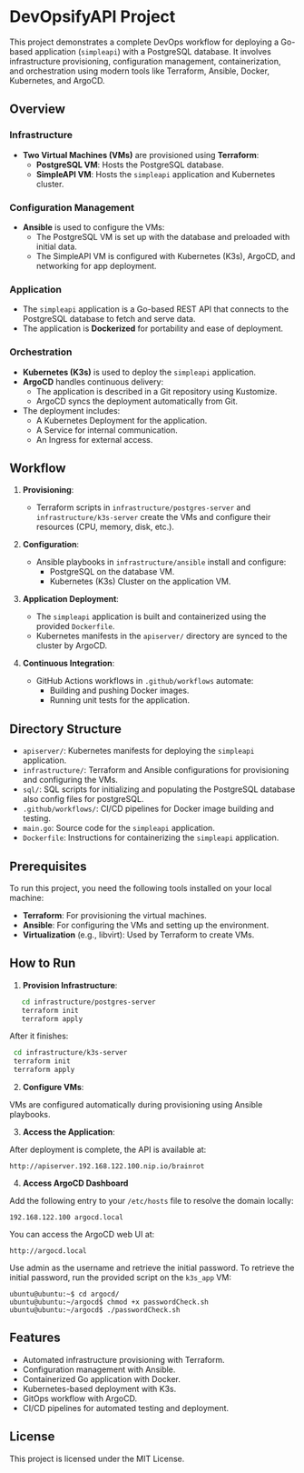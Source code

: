# DevOpsifyAPI Project

This project demonstrates a complete DevOps workflow for deploying a Go-based application (`simpleapi`) with a PostgreSQL database. It involves infrastructure provisioning, configuration management, containerization, and orchestration using modern tools like Terraform, Ansible, Docker, Kubernetes, and ArgoCD.

## Overview

### Infrastructure
- **Two Virtual Machines (VMs)** are provisioned using **Terraform**:
  - **PostgreSQL VM**: Hosts the PostgreSQL database.
  - **SimpleAPI VM**: Hosts the `simpleapi` application and Kubernetes cluster.

### Configuration Management
- **Ansible** is used to configure the VMs:
  - The PostgreSQL VM is set up with the database and preloaded with initial data.
  - The SimpleAPI VM is configured with Kubernetes (K3s), ArgoCD, and networking for app deployment.

### Application
- The `simpleapi` application is a Go-based REST API that connects to the PostgreSQL database to fetch and serve data.
- The application is **Dockerized** for portability and ease of deployment.

### Orchestration
- **Kubernetes (K3s)** is used to deploy the `simpleapi` application.
- **ArgoCD** handles continuous delivery:
  - The application is described in a Git repository using Kustomize.
  - ArgoCD syncs the deployment automatically from Git.
- The deployment includes:
  - A Kubernetes Deployment for the application.
  - A Service for internal communication.
  - An Ingress for external access.

## Workflow

1. **Provisioning**:
   - Terraform scripts in `infrastructure/postgres-server` and `infrastructure/k3s-server` create the VMs and configure their resources (CPU, memory, disk, etc.).

2. **Configuration**:
   - Ansible playbooks in `infrastructure/ansible` install and configure:
     - PostgreSQL on the database VM.
     - Kubernetes (K3s) Cluster on the application VM.

3. **Application Deployment**:
   - The `simpleapi` application is built and containerized using the provided `Dockerfile`.
   - Kubernetes manifests in the `apiserver/` directory are synced to the cluster by ArgoCD.

4. **Continuous Integration**:
   - GitHub Actions workflows in `.github/workflows` automate:
     - Building and pushing Docker images.
     - Running unit tests for the application.

## Directory Structure

- `apiserver/`: Kubernetes manifests for deploying the `simpleapi` application.
- `infrastructure/`: Terraform and Ansible configurations for provisioning and configuring the VMs.
- `sql/`: SQL scripts for initializing and populating the PostgreSQL database also config files for postgreSQL.
- `.github/workflows/`: CI/CD pipelines for Docker image building and testing.
- `main.go`: Source code for the `simpleapi` application.
- `Dockerfile`: Instructions for containerizing the `simpleapi` application.

## Prerequisites

To run this project, you need the following tools installed on your local machine:

- **Terraform**: For provisioning the virtual machines.
- **Ansible**: For configuring the VMs and setting up the environment.
- **Virtualization** (e.g., libvirt): Used by Terraform to create VMs.

## How to Run

1. **Provision Infrastructure**:
```bash
   cd infrastructure/postgres-server
   terraform init
   terraform apply
```
After it finishes:
  
  ```bash
   cd infrastructure/k3s-server
   terraform init
   terraform apply
```
2. **Configure VMs**:

VMs are configured automatically during provisioning using Ansible playbooks.

3. **Access the Application**:

After deployment is complete, the API is available at:
```
http://apiserver.192.168.122.100.nip.io/brainrot
```

4. **Access ArgoCD Dashboard**

Add the following entry to your `/etc/hosts` file to resolve the domain locally:

```
192.168.122.100 argocd.local
```

You can access the ArgoCD web UI at:

```
http://argocd.local
```

Use admin as the username and retrieve the initial password.  To retrieve the initial password, run the provided script on the `k3s_app` VM: 

```
ubuntu@ubuntu:~$ cd argocd/
ubuntu@ubuntu:~/argocd$ chmod +x passwordCheck.sh 
ubuntu@ubuntu:~/argocd$ ./passwordCheck.sh 
```

## Features
- Automated infrastructure provisioning with Terraform.
- Configuration management with Ansible.
- Containerized Go application with Docker.
- Kubernetes-based deployment with K3s.
- GitOps workflow with ArgoCD.
- CI/CD pipelines for automated testing and deployment.

## License
This project is licensed under the MIT License.